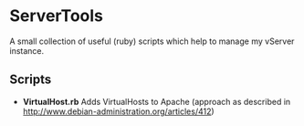 ServerTools
===========

A small collection of useful (ruby) scripts which help to manage my vServer
instance.

Scripts
-------
* **VirtualHost.rb** Adds VirtualHosts to Apache (approach as described in
  http://www.debian-administration.org/articles/412)